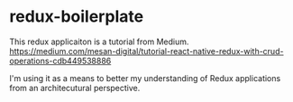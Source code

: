 # redux-boilerplate
This redux applicaiton is a tutorial from Medium. https://medium.com/mesan-digital/tutorial-react-native-redux-with-crud-operations-cdb449538886

I'm using it as a means to better my understanding of Redux applications from an architecutural perspective.
